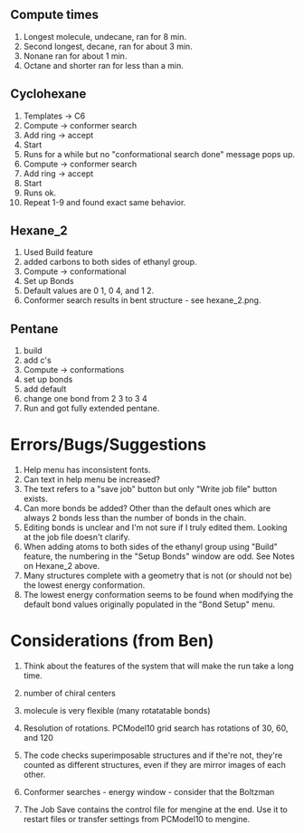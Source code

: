 ## Compute times

1. Longest molecule, undecane, ran for 8 min.
2. Second longest, decane, ran for about 3 min.
3. Nonane ran for about 1 min.
4. Octane and shorter ran for less than a min.

## Cyclohexane

1. Templates -> C6
2. Compute -> conformer search
3. Add ring -> accept
4. Start
5. Runs for a while but no "conformational search done" message pops up.
6. Compute -> conformer search
7. Add ring -> accept
8. Start
9. Runs ok.
10. Repeat 1-9 and found exact same behavior.

## Hexane_2

1. Used Build feature
2. added carbons to both sides of ethanyl group.
3. Compute -> conformational
4. Set up Bonds
5. Default values are 0 1, 0 4, and 1 2.
6. Conformer search results in bent structure - see hexane_2.png.

## Pentane

1. build
2. add c's
3. Compute -> conformations
4. set up bonds
5. add default
6. change one bond from 2 3 to 3 4
7. Run and got fully extended pentane.


# Errors/Bugs/Suggestions

1. Help menu has inconsistent fonts.
2. Can text in help menu be increased?
3. The text refers to a "save job" button but only "Write job file" button exists.
4. Can more bonds be added? Other than the default ones which are always 2 bonds less
than the number of bonds in the chain.
5. Editing bonds is unclear and I'm not sure if I truly edited them. Looking at the job
file doesn't clarify.
6. When adding atoms to both sides of the ethanyl group using "Build" feature, the
numbering in the "Setup Bonds" window are odd. See Notes on Hexane_2 above.
7. Many structures complete with a geometry that is not (or should not be) the lowest
energy conformation.
8. The lowest energy conformation seems to be found when modifying the default
bond values originally populated in the "Bond Setup" menu.

# Considerations (from Ben)

1. Think about the features of the system that will make the run take a long time.

  1. number of chiral centers
  2. molecule is very flexible (many rotatatable bonds)

2. Resolution of rotations. PCModel10 grid search has rotations of 30, 60, and 120 
3. The code checks superimposable structures and if the're not, they're counted as different structures, even if they are mirror images of each other.
4. Conformer searches - energy window - consider that the Boltzman 
5. The Job Save contains the control file for mengine at the end. Use it to restart files or transfer settings from PCModel10 to mengine.
